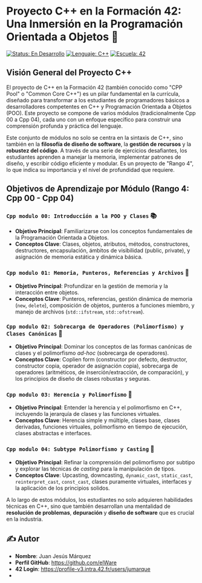 # Proyecto C++ en la Formación 42: Una Inmersión en la Programación Orientada a Objetos 🚀
[![Status: En Desarrollo](https://img.shields.io/badge/Status-En%20Desarrollo-orange?style=for-the-badge&logoColor=white)](https://github.com/TuUsuarioDeGitHub/TuRepositorio)
[![Lenguaje: C++](https://img.shields.io/badge/Lenguaje-C%2B%2B-blue?style=for-the-badge&logo=c%2B%2B&logoColor=white)](https://en.cppreference.com/w/)
[![Escuela: 42](https://img.shields.io/badge/Escuela-42-black?style=for-the-badge&logo=42&logoColor=white)](https://www.42.fr/)

## Visión General del Proyecto C++

El proyecto de C++ en la Formación 42 (también conocido como "CPP Pool" o "Common Core C++") es un pilar fundamental en la currícula, diseñado para transformar a los estudiantes de programadores básicos a desarrolladores competentes en C++ y Programación Orientada a Objetos (POO). Este proyecto se compone de varios módulos (tradicionalmente Cpp 00 a Cpp 04), cada uno con un enfoque específico para construir una comprensión profunda y práctica del lenguaje.

Este conjunto de módulos no solo se centra en la sintaxis de C++, sino también en la **filosofía de diseño de software**, la **gestión de recursos** y la **robustez del código**. A través de una serie de ejercicios desafiantes, los estudiantes aprenden a manejar la memoria, implementar patrones de diseño, y escribir código eficiente y modular. Es un proyecto de "Rango 4", lo que indica su importancia y el nivel de profundidad que requiere.

## Objetivos de Aprendizaje por Módulo (Rango 4: Cpp 00 - Cpp 04)

### `Cpp modulo 00: Introducción a la POO y Clases` 📚
*   **Objetivo Principal**: Familiarizarse con los conceptos fundamentales de la Programación Orientada a Objetos.
*   **Conceptos Clave**: Clases, objetos, atributos, métodos, constructores, destructores, encapsulación, ámbitos de visibilidad (public, private), y asignación de memoria estática y dinámica básica.

### `Cpp modulo 01: Memoria, Punteros, Referencias y Archivos` 🧠
*   **Objetivo Principal**: Profundizar en la gestión de memoria y la interacción entre objetos.
*   **Conceptos Clave**: Punteros, referencias, gestión dinámica de memoria (`new`, `delete`), composición de objetos, punteros a funciones miembro, y manejo de archivos (`std::ifstream`, `std::ofstream`).

### `Cpp modulo 02: Sobrecarga de Operadores (Polimorfismo) y Clases Canónicas` 🧬
*   **Objetivo Principal**: Dominar los conceptos de las formas canónicas de clases y el polimorfismo *ad-hoc* (sobrecarga de operadores).
*   **Conceptos Clave**: Coplien form (constructor por defecto, destructor, constructor copia, operador de asignación copia), sobrecarga de operadores (aritméticos, de inserción/extracción, de comparación), y los principios de diseño de clases robustas y seguras.

### `Cpp modulo 03: Herencia y Polimorfismo` 🌳
*   **Objetivo Principal**: Entender la herencia y el polimorfismo en C++, incluyendo la jerarquía de clases y las funciones virtuales.
*   **Conceptos Clave**: Herencia simple y múltiple, clases base, clases derivadas, funciones virtuales, polimorfismo en tiempo de ejecución, clases abstractas e interfaces.

### `Cpp modulo 04: Subtype Polimorfismo y Casting` 👻
*   **Objetivo Principal**: Refinar la comprensión del polimorfismo por subtipo y explorar las técnicas de *casting* para la manipulación de tipos.
*   **Conceptos Clave**: Upcasting, downcasting, `dynamic_cast`, `static_cast`, `reinterpret_cast`, `const_cast`, clases puramente virtuales, interfaces y la aplicación de los principios solidos.

A lo largo de estos módulos, los estudiantes no solo adquieren habilidades técnicas en C++, sino que también desarrollan una mentalidad de **resolución de problemas**, **depuración** y **diseño de software** que es crucial en la industria.

## ✍️ Autor

*   **Nombre**: Juan Jesús Márquez
*   **Perfil GitHub**: https://github.com/elWare
*   **42 Login**: https://profile-v3.intra.42.fr/users/jumarque
*   
